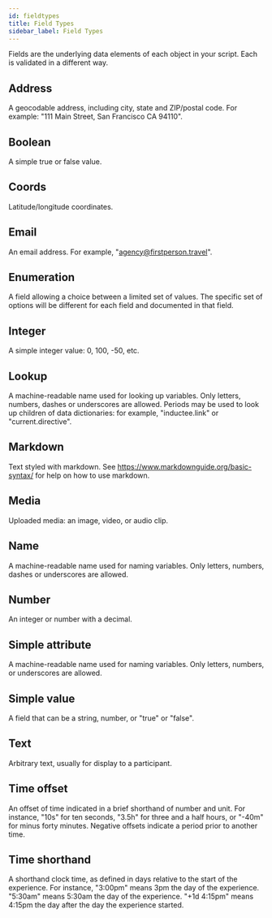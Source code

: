 ```yaml
---
id: fieldtypes
title: Field Types
sidebar_label: Field Types
---
```


Fields are the underlying data elements of each object in your script. Each is validated in a different way.
## Address

A geocodable address, including city, state and ZIP/postal code. For example: "111 Main Street, San Francisco CA 94110".





## Boolean

A simple true or false value.





## Coords

Latitude/longitude coordinates.





## Email

An email address. For example, "agency@firstperson.travel".





## Enumeration

A field allowing a choice between a limited set of values. The specific set of options will be different for each field and documented in that field.





## Integer

A simple integer value: 0, 100, -50, etc.





## Lookup

A machine-readable name used for looking up variables. Only letters, numbers, dashes or underscores are allowed. Periods may be used to look up children of data dictionaries: for example, "inductee.link" or "current.directive".





## Markdown

Text styled with markdown. See https://www.markdownguide.org/basic-syntax/ for help on how to use markdown.





## Media

Uploaded media: an image, video, or audio clip.





## Name

A machine-readable name used for naming variables. Only letters, numbers, dashes or underscores are allowed.





## Number

An integer or number with a decimal.





## Simple attribute

A machine-readable name used for naming variables. Only letters, numbers, or underscores are allowed.





## Simple value

A field that can be a string, number, or "true" or "false".





## Text

Arbitrary text, usually for display to a participant.





## Time offset

An offset of time indicated in a brief shorthand of number and unit. For instance, "10s" for ten seconds, "3.5h" for three and a half hours, or "-40m" for minus forty minutes. Negative offsets indicate a period prior to another time.





## Time shorthand

A shorthand clock time, as defined in days relative to the start of the experience. For instance, "3:00pm" means 3pm the day of the experience. "5:30am" means 5:30am the day of the experience. "+1d 4:15pm" means 4:15pm the day after the day the experience started.





